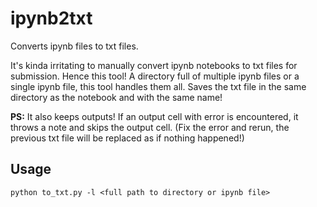 # ipynb2txt
Converts ipynb files to txt files. 

It's kinda irritating to manually convert ipynb notebooks to txt files for submission. Hence this tool! A directory full of multiple ipynb files or a single ipynb file, this tool handles them all. Saves the txt file in the same directory as the notebook and with the same name! 

**PS:** It also keeps outputs! If an output cell with error is encountered, it throws a note and skips the output cell. (Fix the error and rerun, the previous txt file will be replaced as if nothing happened!)

## Usage

```
python to_txt.py -l <full path to directory or ipynb file>
```
